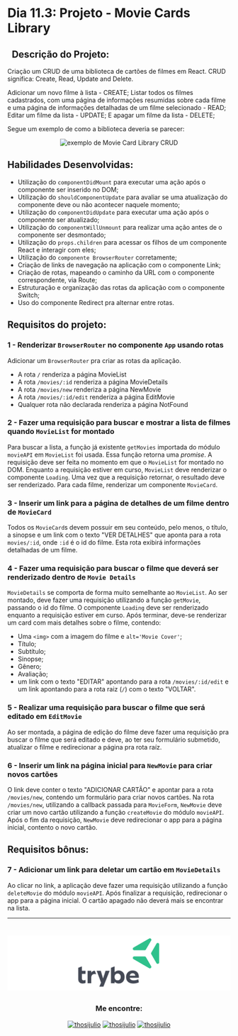 # Dia 11.3: Projeto - Movie Cards Library

## &nbsp; Descrição do Projeto:
Criação um CRUD de uma biblioteca de cartões de filmes em React. CRUD significa: Create, Read, Update and Delete.

Adicionar um novo filme à lista - CREATE;
Listar todos os filmes cadastrados, com uma página de informações resumidas sobre cada filme e uma página de informações detalhadas de um filme selecionado - READ;
Editar um filme da lista - UPDATE;
E apagar um filme da lista - DELETE;

Segue um exemplo de como a biblioteca deveria se parecer:

<p align="center">
  <img alt="exemplo de Movie Card Library CRUD" src="./movie-card-library-crud-example.gif">
</p>

## Habilidades Desenvolvidas:
 - Utilização do `componentDidMount` para executar uma ação após o componente ser inserido no DOM;
 - Utilização do `shouldComponentUpdate` para avaliar se uma atualização do componente deve ou não acontecer naquele momento;
 - Utilização do `componentDidUpdate` para executar uma ação após o componente ser atualizado;
 - Utilização do `componentWillUnmount` para realizar uma ação antes de o componente ser desmontado;
 - Utilização do `props.children` para acessar os filhos de um componente React e interagir com eles;
 - Utilização do `componente BrowserRouter` corretamente;
 - Criação de links de navegação na aplicação com o componente Link;
 - Criação de rotas, mapeando o caminho da URL com o componente correspondente, via Route;
 - Estruturação e organização das rotas da aplicação com o componente Switch;
 - Uso do componente Redirect pra alternar entre rotas.

## Requisitos do projeto:

### 1 - Renderizar `BrowserRouter` no componente `App` usando rotas

Adicionar um `BrowserRouter` pra criar as rotas da aplicação. 

- A rota `/` renderiza a página MovieList
- A rota `/movies/:id` renderiza a página MovieDetails
- A rota `/movies/new` renderiza a página NewMovie
- A rota `/movies/:id/edit` renderiza a página EditMovie
- Qualquer rota não declarada renderiza a página NotFound
 
### 2 - Fazer uma requisição para buscar e mostrar a lista de filmes quando `MovieList` for montado 

Para buscar a lista, a função já existente `getMovies` importada do módulo `movieAPI` em `MovieList` foi usada. Essa função retorna uma _promise_. A requisição deve ser feita no momento em que o `MovieList` for montado no DOM. Enquanto a requisição estiver em curso, `MovieList` deve renderizar o componente `Loading`.
Uma vez que a requisição retornar, o resultado deve ser renderizado. Para cada filme, renderizar um componente `MovieCard`.
 
### 3 - Inserir um link para a página de detalhes de um filme dentro de `MovieCard`

Todos os `MovieCard`s devem possuir em seu conteúdo, pelo menos, o título, a sinopse e um link com o texto "VER DETALHES" que aponta para a rota `movies/:id`, onde `:id` é o id do filme. Esta rota exibirá informações detalhadas de um filme.
  
### 4 - Fazer uma requisição para buscar o filme que deverá ser renderizado dentro de `Movie Details`

`MovieDetails` se comporta de forma muito semelhante ao `MovieList`. Ao ser montado, deve fazer uma requisição utilizando a função `getMovie`, passando o id do filme. O componente `Loading` deve ser renderizado enquanto a requisição estiver em curso. Após terminar, deve-se renderizar um card com mais detalhes sobre o filme, contendo:

  - Uma `<img>` com a imagem do filme e `alt='Movie Cover'`;
  - Título;
  - Subtítulo;
  - Sinopse;
  - Gênero;
  - Avaliação;
  - um link com o texto "EDITAR" apontando para a rota `/movies/:id/edit` e um link apontando para a rota raiz (`/`) com o texto "VOLTAR".

### 5 - Realizar uma requisição para buscar o filme que será editado em `EditMovie`

Ao ser montada, a página de edição do filme deve fazer uma requisição pra buscar o filme que será editado e deve, ao ter seu formulário submetido, atualizar o filme e redirecionar a página pra rota raíz.

### 6 - Inserir um link na página inicial para `NewMovie` para criar novos cartões

O link deve conter o texto "ADICIONAR CARTÃO" e apontar para a rota `/movies/new`, contendo um formulário para criar novos cartões.
Na rota `/movies/new`, utilizando a callback passada para `MovieForm`, `NewMovie` deve criar um novo cartão utilizando a função `createMovie` do módulo `movieAPI`. Após o fim da requisição, `NewMovie` deve redirecionar o app para a página inicial, contento o novo cartão.

## Requisitos bônus:

### 7 - Adicionar um link para deletar um cartão em `MovieDetails`

Ao clicar no link, a aplicação deve fazer uma requisição utilizando a função `deleteMovie` do módulo `movieAPI`. Após finalizar a requisição, redirecionar o app para a página inicial. O cartão apagado não deverá mais se encontrar na lista.

---

 <h1 align="center">
    <img alt="Trybe" src="https://github.com/thosijulio/trybe-projects/blob/main/trybe-logo.png"/>
</h1>
<h3 align=center>Me encontre:</h3>
<p align=center>
<a href="https://www.linkedin.com/in/thosijulio/" target="blank"><img align="center" src="https://cdn.jsdelivr.net/npm/simple-icons@3.0.1/icons/linkedin.svg" alt="thosijulio" height="20" width="20" /></a>
<a href="https://www.github.com/thosijulio/" target="blank"><img align="center" src="https://cdn.jsdelivr.net/npm/simple-icons@3.0.1/icons/github.svg" alt="thosijulio" height="20" width="20" /></a>
<a href="https://www.instagram.com/thosijulio" target="blank"><img align="center" src="https://cdn.jsdelivr.net/npm/simple-icons@3.0.1/icons/instagram.svg" alt="thosijulio" height="20" width="20" /></a>
</p>
